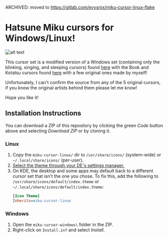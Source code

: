 ARCHIVED: moved to https://gitlab.com/evysnix/miku-cursor-linux-flake

# Hatsune Miku cursors for Windows/Linux!

![alt text](https://github.com/supermariofps/hatsune-miku-linux-cursors/blob/main/thumb.png?raw=true)

This cursor set is a modified version of a Windows set (containing only the blinking, singing, and sleeping cursors) found [here](https://home.gamer.com.tw/creationDetail.php?sn=1760192) with the Book and Kotatsu cursors found [here](https://paradise-cheaters.blogspot.com/2014/09/software-cursor-hatsune-miku-pack.html) with a few original ones made by myself!

Unfortunately, I can't confirm the source from any of the 5 original cursors, if you know the original artists behind them please let me know!

Hope you like it!

## Installation Instructions
You can download a ZIP of this repository by clicking the green _Code_ button above and selecting _Download ZIP_ or by cloning it.

### Linux
1. Copy the `miku-cursor-linux/` dir to `/usr/share/icons/` (system-wide) or `~/.local/share/icons/` (per-user).
2. [Select the theme through your DE's settings manager.](https://wiki.archlinux.org/title/Cursor_themes#Desktop_environments)
3. On KDE, the desktop and some apps may default back to a different cursor set that isn't the one you chose. To fix this, add the following to `/usr/share/icons/default/index.theme` or `~/.local/share/icons/default/index.theme`:
	```ini
	[Icon Theme]
	Inherits=miku-cursor-linux
	```

### Windows
1. Open the `miku-cursor-windows\` folder in the ZIP.
2. Right-click on `Install.inf` and select _Install_.

